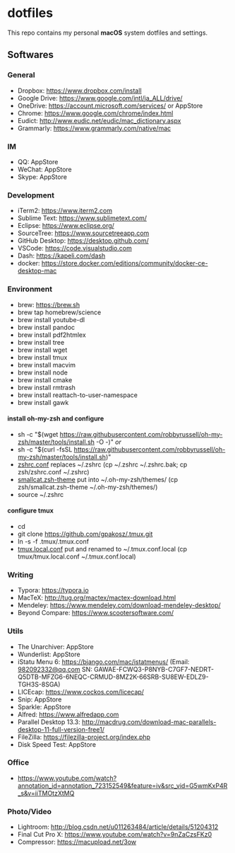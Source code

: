 # dotfiles
This repo contains my personal **macOS** system dotfiles and settings. 
## Softwares
### General
* Dropbox: https://www.dropbox.com/install
* Google Drive: https://www.google.com/intl/ja_ALL/drive/
* OneDrive: https://account.microsoft.com/services/ or AppStore
* Chrome: https://www.google.com/chrome/index.html
* Eudict: http://www.eudic.net/eudic/mac_dictionary.aspx
* Grammarly: https://www.grammarly.com/native/mac
### IM
* QQ: AppStore
* WeChat: AppStore
* Skype: AppStore
### Development
* iTerm2: https://www.iterm2.com
* Sublime Text: https://www.sublimetext.com/
* Eclipse: https://www.eclipse.org/
* SourceTree: https://www.sourcetreeapp.com
* GitHub Desktop: https://desktop.github.com/
* VSCode: https://code.visualstudio.com
* Dash: https://kapeli.com/dash
* docker: https://store.docker.com/editions/community/docker-ce-desktop-mac
### Environment
* brew: https://brew.sh
* brew tap homebrew/science
* brew install youtube-dl
* brew install pandoc
* brew install pdf2htmlex
* brew install tree
* brew install wget
* brew install tmux
* brew install macvim
* brew install node
* brew install cmake
* brew install rmtrash
* brew install reattach-to-user-namespace
* brew install gawk
#### install oh-my-zsh and configure
* sh -c "$(wget https://raw.githubusercontent.com/robbyrussell/oh-my-zsh/master/tools/install.sh -O -)"
*or*
* sh -c "$(curl -fsSL https://raw.githubusercontent.com/robbyrussell/oh-my-zsh/master/tools/install.sh)"
* [zshrc.conf](https://github.com/smallcat9603/dotfiles/tree/master/zsh) replaces ~/.zshrc (cp ~/.zshrc ~/.zshrc.bak; cp zsh/zshrc.conf ~/.zshrc)
* [smallcat.zsh-theme](https://github.com/smallcat9603/dotfiles/tree/master/zsh) put into ~/.oh-my-zsh/themes/ (cp zsh/smallcat.zsh-theme ~/.oh-my-zsh/themes/)
* source ~/.zshrc
#### configure tmux
* cd
* git clone https://github.com/gpakosz/.tmux.git
* ln -s -f .tmux/.tmux.conf
* [tmux.local.conf](https://github.com/smallcat9603/dotfiles/tree/master/tmux) put and renamed to ~/.tmux.conf.local (cp tmux/tmux.local.conf ~/.tmux.conf.local)
### Writing
* Typora: https://typora.io
* MacTeX: http://tug.org/mactex/mactex-download.html
* Mendeley: https://www.mendeley.com/download-mendeley-desktop/
* Beyond Compare: https://www.scootersoftware.com/
### Utils
* The Unarchiver: AppStore
* Wunderlist: AppStore
* iStatu Menu 6: https://bjango.com/mac/istatmenus/
(Email: 982092332@qq.com SN: GAWAE-FCWQ3-P8NYB-C7GF7-NEDRT-Q5DTB-MFZG6-6NEQC-CRMUD-8MZ2K-66SRB-SU8EW-EDLZ9-TGH3S-8SGA)
* LICEcap: https://www.cockos.com/licecap/
* Snip: AppStore
* Sparkle: AppStore
* Alfred: https://www.alfredapp.com
* Parallel Desktop 13.3: http://macdrug.com/download-mac-parallels-desktop-11-full-version-free1/
* FileZilla: https://filezilla-project.org/index.php
* Disk Speed Test: AppStore
### Office
* https://www.youtube.com/watch?annotation_id=annotation_723152549&feature=iv&src_vid=G5wmKxP4R_s&v=iiTMOtzXtMQ
### Photo/Video
* Lightroom: http://blog.csdn.net/u011263484/article/details/51204312
* Final Cut Pro X: https://www.youtube.com/watch?v=9nZaCzsFKz0
* Compressor: https://macupload.net/3ow